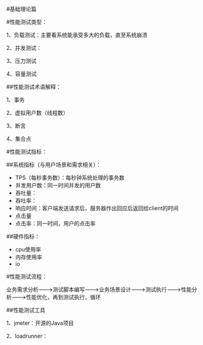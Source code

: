 #基础理论篇

#性能测试类型：

1、负载测试：主要看系统能承受多大的负载，直至系统崩溃

2、并发测试：

3、压力测试

4、容量测试

##性能测试术语解释：

1、事务

2、虚拟用户数（线程数）

3、断言

4、集合点

#性能测试指标：

##系统指标（与用户场景和需求相关）：

+ TPS（每秒事务数）：每秒钟系统处理的事务数
+ 并发用户数：同一时间并发的用户数
+ 吞吐量：
+ 吞吐率：
+ 响应时间：客户端发送请求后，服务器作出回应后返回给client的时间
+ 点击量
+ 点击率：同一时间，用户的点击率

##硬件指标：

+ cpu使用率
+ 内存使用率
+ io

#性能测试流程：

业务需求分析--->测试脚本编写--->业务场景设计--->测试执行--->性能分析--->性能优化，再到测试执行，循环

##性能测试工具

1、jmeter：开源的Java项目

2、loadrunner：

